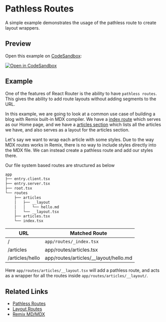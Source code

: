 # Pathless Routes

A simple example demonstrates the usage of the pathless route to create layout wrappers.

## Preview

Open this example on [CodeSandbox](https://codesandbox.com):

[![Open in CodeSandbox](https://codesandbox.io/static/img/play-codesandbox.svg)](https://codesandbox.io/s/github/remix-run/examples/tree/main/pathless-routes)

## Example

One of the features of React Router is the ability to have `pathless routes`. This gives the ability to add route layouts without adding segments to the URL.

In this example, we are going to look at a common use case of building a blog with Remix built-in MDX compiler. We have a [index route](./app/routes/_index.tsx) which serves as our Home page, and we have a [articles section](./app/routes/articles.tsx) which lists all the articles we have, and also serves as a layout for the articles section.

Let's say we want to wrap each article with some styles. Due to the way MDX routes works in Remix, there is no way to include styles directly into the MDX file. We can instead create a pathless route and add our styles there.

Our file system based routes are structured as below

```sh
app
├── entry.client.tsx
├── entry.server.tsx
├── root.tsx
└── routes
    ├── articles
    │   ├── __layout
    │   │   └── hello.md
    │   └── __layout.tsx
    ├── articles.tsx
    └── index.tsx
```

| URL             | Matched Route                           |
| --------------- | --------------------------------------- |
| /               | `app/routes/_index.tsx`                  |
| /articles       | app/routes/articles.tsx                 |
| /articles/hello | app/routes/articles/\_\_layout/hello.md |

Here `app/routes/articles/__layout.tsx` will add a pathless route, and acts as a wrapper for all the routes inside `app/routes/articles/__layout/`.

## Related Links

- [Pathless Routes](https://remix.run/file-conventions/routes-files#pathless-layout-routes)
- [Layout Routes](https://remix.run/file-conventions/routes-files#layout-routes)
- [Remix MD/MDX](https://remix.run/guides/mdx)
